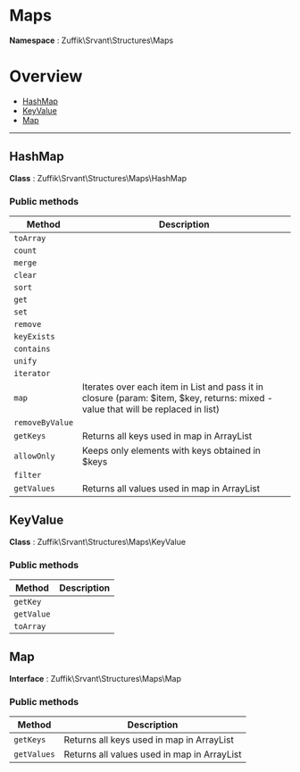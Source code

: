
# Maps

**Namespace**  : Zuffik\Srvant\Structures\Maps

# Overview

- [HashMap](__NAMESPACE__.md#HashMap)
- [KeyValue](__NAMESPACE__.md#KeyValue)
- [Map](__NAMESPACE__.md#Map)


---
<a name="HashMap"></a>
## HashMap

**Class**  : Zuffik\Srvant\Structures\Maps\HashMap

### Public methods

| Method | Description |
|---|---|
| `toArray` |  |
| `count` |  |
| `merge` |  |
| `clear` |  |
| `sort` |  |
| `get` |  |
| `set` |  |
| `remove` |  |
| `keyExists` |  |
| `contains` |  |
| `unify` |  |
| `iterator` |  |
| `map` | Iterates over each item in List and pass it in closure (param: $item, $key, returns: mixed - value that will be replaced in list) |
| `removeByValue` |  |
| `getKeys` | Returns all keys used in map in ArrayList |
| `allowOnly` | Keeps only elements with keys obtained in $keys |
| `filter` |  |
| `getValues` | Returns all values used in map in ArrayList |

<a name="KeyValue"></a>
## KeyValue

**Class**  : Zuffik\Srvant\Structures\Maps\KeyValue

### Public methods

| Method | Description |
|---|---|
| `getKey` |  |
| `getValue` |  |
| `toArray` |  |

<a name="Map"></a>
## Map

**Interface**  : Zuffik\Srvant\Structures\Maps\Map

### Public methods

| Method | Description |
|---|---|
| `getKeys` | Returns all keys used in map in ArrayList |
| `getValues` | Returns all values used in map in ArrayList |

